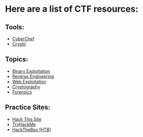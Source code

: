 <h1>Here are a list of CTF resources:</h1>

<h2>Tools:</h2>

- [CyberChef](https://gchq.github.io/CyberChef/)
- [Cryptii](https://cryptii.com/)

<h2>Topics:</h2>

- [Binary Exploitation](https://ctf101.org/binary-exploitation/overview/)
- [Reverse Engineering](https://ctf101.org/reverse-engineering/overview/)
- [Web Exploitation](https://ctf101.org/web-exploitation/overview/)
- [Cryptography](https://ctf101.org/cryptography/overview/)
- [Forensics](https://ctf101.org/forensics/overview/)

<h2> Practice Sites: </h2>

- [Hack This Site](https://www.hackthissite.org/)
- [TryHackMe](https://tryhackme.com/)
- [HackTheBox (HTB)](https://www.hackthebox.com/)
